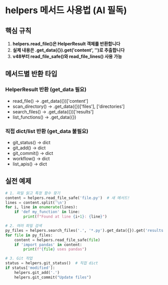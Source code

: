 # helpers 메서드 사용법 (AI 필독)

## 핵심 규칙
1. **helpers.read_file()은 HelperResult 객체를 반환합니다**
2. **실제 내용은 .get_data({}).get('content', '')로 추출합니다**
3. **v48부터 read_file_safe()와 read_file_lines() 사용 가능**

## 메서드별 반환 타입

### HelperResult 반환 (get_data 필요)
- read_file() → .get_data({})['content']
- scan_directory() → .get_data({})['files'], ['directories']  
- search_files() → .get_data({})['results']
- list_functions() → .get_data({})

### 직접 dict/list 반환 (get_data 불필요)
- git_status() → dict
- git_add() → dict
- git_commit() → dict
- workflow() → dict
- list_apis() → dict

## 실전 예제

```python
# 1. 파일 읽고 특정 함수 찾기
content = helpers.read_file_safe('file.py')  # 새 메서드!
lines = content.split('\n')
for i, line in enumerate(lines):
    if 'def my_function' in line:
        print(f"Found at line {i+1}: {line}")

# 2. 여러 파일 검색
py_files = helpers.search_files('.', '*.py').get_data({}).get('results', [])
for file in py_files:
    content = helpers.read_file_safe(file)
    if 'import pandas' in content:
        print(f"{file} uses pandas")

# 3. Git 작업
status = helpers.git_status()  # 직접 dict
if status['modified']:
    helpers.git_add('.')
    helpers.git_commit("Update files")
```
